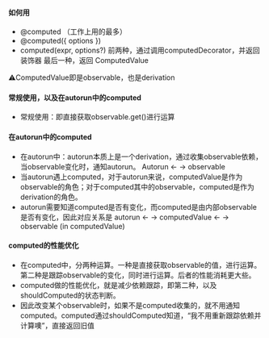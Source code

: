 #### 如何用
* @computed （工作上用的最多）
* @computed({ options })
* computed(expr, options?)
前两种，通过调用computedDecorator，并返回装饰器
最后一种，返回 ComputedValue

⚠️ComputedValue即是observable，也是derivation

#### 常规使用，以及在autorun中的computed
* 常规使用：即直接获取observable.get()进行运算

#### 在autorun中的computed
* 在autorun中：autorun本质上是一个derivation，通过收集observable依赖，当observable变化时，通知autorun。  Autorun <- -> observable
* 当autorun遇上computed，对于autorun来说，computedValue是作为observable的角色；对于computed其中的observable，computed是作为derivation的角色。
* autorun需要知道computed是否有变化，而computed是由内部observable是否有变化，因此对应关系是 autorun <- -> computedValue <- -> observable (in computedValue)

#### computed的性能优化
* 在computed中，分两种运算。一种是直接获取observable的值，进行运算。第二种是跟踪observable的变化，同时进行运算。后者的性能消耗更大些。
* computed做的性能优化，就是减少依赖跟踪，即第二种，以及shouldComputed的状态判断。
* 因此改变某个observable时，如果不是computed收集的，就不用通知computed。computed通过shouldComputed知道，“我不用重新跟踪依赖并计算噢”，直接返回旧值
